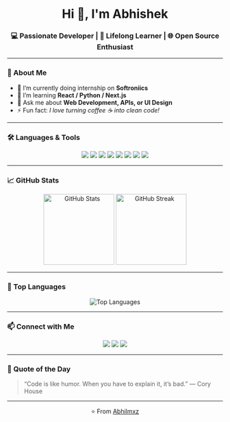 <h1 align="center">Hi 👋, I'm Abhishek</h1>
<h3 align="center">💻 Passionate Developer | 🚀 Lifelong Learner | 🌐 Open Source Enthusiast</h3>

---

### 🧠 About Me
- 🔭 I’m currently doing internship on **Softroniics**
- 🌱 I’m learning **React / Python / Next.js**
- 💬 Ask me about **Web Development, APIs, or UI Design**
- ⚡ Fun fact: *I love turning coffee ☕ into clean code!*

---

### 🛠️ Languages & Tools
<p align="center">
  <img src="https://img.shields.io/badge/HTML5-E34F26?style=for-the-badge&logo=html5&logoColor=white" />
  <img src="https://img.shields.io/badge/CSS3-1572B6?style=for-the-badge&logo=css3&logoColor=white" />
  <img src="https://img.shields.io/badge/JavaScript-F7DF1E?style=for-the-badge&logo=javascript&logoColor=black" />
  <img src="https://img.shields.io/badge/Node.js-43853D?style=for-the-badge&logo=node.js&logoColor=white" />
  <img src="https://img.shields.io/badge/React-20232A?style=for-the-badge&logo=react&logoColor=61DAFB" />
  <img src="https://img.shields.io/badge/MongoDB-4EA94B?style=for-the-badge&logo=mongodb&logoColor=white" />
  <img src="https://img.shields.io/badge/Git-F05032?style=for-the-badge&logo=git&logoColor=white" />
  <img src="https://img.shields.io/badge/GitHub-181717?style=for-the-badge&logo=github&logoColor=white" />
</p>

---

### 📈 GitHub Stats
<p align="center">
  <img src="https://github-readme-stats.vercel.app/api?username=Abhilmxz&show_icons=true&theme=tokyonight" alt="GitHub Stats" height="165" />
  <img src="https://github-readme-streak-stats.herokuapp.com/?user=Abhilmxz&theme=tokyonight" alt="GitHub Streak" height="165" />
</p>

---

### 🌟 Top Languages
<p align="center">
  <img src="https://github-readme-stats.vercel.app/api/top-langs/?username=Abhilmxz&layout=compact&theme=tokyonight" alt="Top Languages" />
</p>

---

### 📫 Connect with Me
<p align="center">
  <a href="mailto:your.email@example.com"><img src="https://img.shields.io/badge/Email-D14836?style=for-the-badge&logo=gmail&logoColor=white" /></a>
  <a href="https://linkedin.com/in/yourprofile"><img src="https://img.shields.io/badge/LinkedIn-0077B5?style=for-the-badge&logo=linkedin&logoColor=white" /></a>
  <a href="https://instagram.com/yourhandle"><img src="https://img.shields.io/badge/Instagram-E4405F?style=for-the-badge&logo=instagram&logoColor=white" /></a>
</p>

---

### 🧩 Quote of the Day
> “Code is like humor. When you have to explain it, it’s bad.” — Cory House

---

<p align="center">⭐️ From <a href="https://github.com/Abhilmxz">Abhilmxz</a></p>
